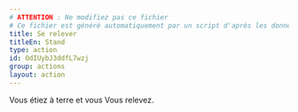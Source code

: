 ```yaml
---
# ATTENTION : Ne modifiez pas ce fichier
# Ce fichier est généré automatiquement par un script d'après les données du module Foundry VTT officiel et de sa traduction
title: Se relever
titleEn: Stand
type: action
id: OdIUybJ3ddfL7wzj
group: actions
layout: action
---
```

<p>Vous étiez à terre et vous Vous relevez.</p>
